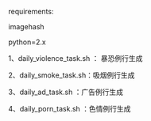 requirements:

imagehash

python=2.x

1、daily_violence_task.sh ： 暴恐例行生成

2、daily_smoke_task.sh：吸烟例行生成

3、daily_ad_task.sh ：广告例行生成

4、daily_porn_task.sh ：色情例行生成
